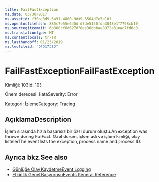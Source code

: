 ```yaml
---
title: FailFastException
ms.date: 03/30/2017
ms.assetid: f30de0d9-3a91-4800-9d09-3504d7e5a10f
ms.openlocfilehash: 885c7e55e645dfd7de5150fda3048e177798cb10
ms.sourcegitcommit: 6b308cf6d627d78ee36dbbae8972a310ac7fd6c8
ms.translationtype: MT
ms.contentlocale: tr-TR
ms.lasthandoff: 01/23/2019
ms.locfileid: "54617323"
---
```

# <a name="failfastexception"></a><span data-ttu-id="814a2-102">FailFastException</span><span class="sxs-lookup"><span data-stu-id="814a2-102">FailFastException</span></span>
<span data-ttu-id="814a2-103">Kimliği: 103</span><span class="sxs-lookup"><span data-stu-id="814a2-103">Id: 103</span></span>  
  
 <span data-ttu-id="814a2-104">Önem derecesi: Hata</span><span class="sxs-lookup"><span data-stu-id="814a2-104">Severity: Error</span></span>  
  
 <span data-ttu-id="814a2-105">Kategori: İzleme</span><span class="sxs-lookup"><span data-stu-id="814a2-105">Category: Tracing</span></span>  
  
## <a name="description"></a><span data-ttu-id="814a2-106">Açıklama</span><span class="sxs-lookup"><span data-stu-id="814a2-106">Description</span></span>  
 <span data-ttu-id="814a2-107">İşlem sırasında hızla başarısız bir özel durum oluştu.</span><span class="sxs-lookup"><span data-stu-id="814a2-107">An exception was thrown during FailFast.</span></span> <span data-ttu-id="814a2-108">Özel durum, işlem adı ve işlem kimliği, olay listeler</span><span class="sxs-lookup"><span data-stu-id="814a2-108">The event lists the exception, process name and process ID.</span></span>  
  
## <a name="see-also"></a><span data-ttu-id="814a2-109">Ayrıca bkz.</span><span class="sxs-lookup"><span data-stu-id="814a2-109">See also</span></span>
- [<span data-ttu-id="814a2-110">Günlüğe Olay Kaydetme</span><span class="sxs-lookup"><span data-stu-id="814a2-110">Event Logging</span></span>](../../../../../docs/framework/wcf/diagnostics/event-logging/index.md)
- [<span data-ttu-id="814a2-111">Etkinlik Genel Başvurusu</span><span class="sxs-lookup"><span data-stu-id="814a2-111">Events General Reference</span></span>](../../../../../docs/framework/wcf/diagnostics/event-logging/events-general-reference.md)
